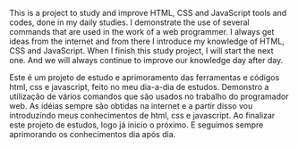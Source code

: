 This is a project to study and improve HTML, CSS and JavaScript tools and codes, done in my daily studies.
I demonstrate the use of several commands that are used in the work of a web programmer.
I always get ideas from the internet and from there I introduce my knowledge of HTML, CSS and JavaScript.
When I finish this study project, I will start the next one. And we will always continue to improve our knowledge day after day.

Este é um projeto de estudo e aprimoramento das ferramentas e códigos html, css e javascript, feito no meu dia-a-dia de estudos.
Demonstro a utilização de vários comandos que são usados no trabalho do programador web.
As idéias sempre são obtidas na internet e a partir disso vou introduzindo meus conhecimentos de html, css e javascript.
Ao finalizar este projeto de estudos, logo já inicio o próximo. E seguimos sempre aprimorando os conhecimentos dia após dia.